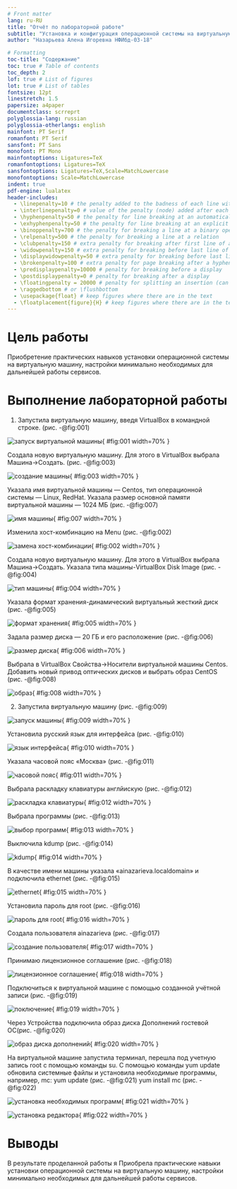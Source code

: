 ```yaml
---
# Front matter
lang: ru-RU
title: "Oтчёт по лабораторной работе"
subtitle: "Установка и конфигурация операционной системы на виртуальную машину"
author: "Назарьева Алена Игоревна НФИбд-03-18"

# Formatting
toc-title: "Содержание"
toc: true # Table of contents
toc_depth: 2
lof: true # List of figures
lot: true # List of tables
fontsize: 12pt
linestretch: 1.5
papersize: a4paper
documentclass: scrreprt
polyglossia-lang: russian
polyglossia-otherlangs: english
mainfont: PT Serif
romanfont: PT Serif
sansfont: PT Sans
monofont: PT Mono
mainfontoptions: Ligatures=TeX
romanfontoptions: Ligatures=TeX
sansfontoptions: Ligatures=TeX,Scale=MatchLowercase
monofontoptions: Scale=MatchLowercase
indent: true
pdf-engine: lualatex
header-includes:
  - \linepenalty=10 # the penalty added to the badness of each line within a paragraph (no associated penalty node) Increasing the value makes tex try to have fewer lines in the paragraph.
  - \interlinepenalty=0 # value of the penalty (node) added after each line of a paragraph.
  - \hyphenpenalty=50 # the penalty for line breaking at an automatically inserted hyphen
  - \exhyphenpenalty=50 # the penalty for line breaking at an explicit hyphen
  - \binoppenalty=700 # the penalty for breaking a line at a binary operator
  - \relpenalty=500 # the penalty for breaking a line at a relation
  - \clubpenalty=150 # extra penalty for breaking after first line of a paragraph
  - \widowpenalty=150 # extra penalty for breaking before last line of a paragraph
  - \displaywidowpenalty=50 # extra penalty for breaking before last line before a display math
  - \brokenpenalty=100 # extra penalty for page breaking after a hyphenated line
  - \predisplaypenalty=10000 # penalty for breaking before a display
  - \postdisplaypenalty=0 # penalty for breaking after a display
  - \floatingpenalty = 20000 # penalty for splitting an insertion (can only be split footnote in standard LaTeX)
  - \raggedbottom # or \flushbottom
  - \usepackage{float} # keep figures where there are in the text
  - \floatplacement{figure}{H} # keep figures where there are in the text
---
```


# Цель работы

Приобретение практических навыков установки операционной системы на виртуальную машину, настройки минимально необходимых для дальнейшей работы сервисов.

# Выполнение лабораторной работы

1. Запустила виртуальную машину, введя VirtualBox в командной строке. (рис. -@fig:001)

![запуск виртуальной машины](1.jpg){ #fig:001 width=70% }

Создала новую виртуальную машину. Для этого в VirtualBox выбрала
Машина->Создать. (рис. -@fig:003)

![создание машины](3.jpg){ #fig:003 width=70% }

Указала имя виртуальной машины — Centos, тип операционной системы
— Linux, RedHat. Указала размер основной памяти виртуальной
машины — 1024 МБ (рис. -@fig:007)

![имя машины](7.jpg){ #fig:007 width=70% }

Изменила хост-комбинацию на Menu (рис. -@fig:002)

![замена хост-комбинации](2.jpg){ #fig:002 width=70% }

Создала новую виртуальную машину. Для этого в VirtualBox выбрала
Машина->Создать.
Указала типа машины-VirtualBox Disk Image  (рис. -@fig:004)

![тип машины](4.jpg){ #fig:004 width=70% }

Указала формат хранения-динамический виртуальный жесткий диск  (рис. -@fig:005)

![формат хранения](5.jpg){ #fig:005 width=70% }

Задала размер диска — 20 ГБ и его расположение (рис. -@fig:006)

![размер диска](6.jpg){ #fig:006 width=70% }

Выбрала в VirtualBox Свойства->Носители виртуальной машины Centos.
Добавить новый привод оптических дисков и выбрать образ
CentOS (рис. -@fig:008)

![образ](8.jpg){ #fig:008 width=70% }

2. Запустила виртуальную машину (рис. -@fig:009)

![запуск машины](9.jpg){ #fig:009 width=70% }

Установила русский язык для интерфейса (рис. -@fig:010)

![язык интерфейса](10.jpg){ #fig:010 width=70% }

Указала часовой пояс «Москва» (рис. -@fig:011)

![часовой пояс](11.jpg){ #fig:011 width=70% }

Выбрала раскладку клавиатуры англйискую (рис. -@fig:012)

![раскладка клавиатуры](12.jpg){ #fig:012 width=70% }

Выбрала программы (рис. -@fig:013)

![выбор программ](13.jpg){ #fig:013 width=70% }

Выключила kdump (рис. -@fig:014)

![kdump](14.jpg){ #fig:014 width=70% }

В качестве имени машины указала «ainazarieva.localdomain» и подключила ethernet (рис. -@fig:015)

![ethernet](15.jpg){ #fig:015 width=70% }

Установила пароль для root (рис. -@fig:016)

![пароль для root](16.jpg){ #fig:016 width=70% }

Создала пользователя ainazarieva (рис. -@fig:017)

![создание пользователя](17.jpg){ #fig:017 width=70% }

Принимаю лицензионное соглашение (рис. -@fig:018)

![лицензионное соглашение](18.jpg){ #fig:018 width=70% }

Подключиться к виртуальной машине с помощью созданной учётной
записи (рис. -@fig:019)

![поключение](19.jpg){ #fig:019 width=70% }

Через Устройства подключила образ диска Дополнений гостевой ОС(рис. -@fig:020)

![образ диска дополнений](20.jpg){ #fig:020 width=70% }

На виртуальной машине запустила терминал, перешла под учетную запись root с помощью команды su.
С помощью команды yum update обновила системные файлы и установила необходимые программы, например, mc:
yum update (рис. -@fig:021)
yum install mc (рис. -@fig:022)

![установка необходимых программ](21.jpg){ #fig:021 width=70% }

![установка редактора](22.jpg){ #fig:022 width=70% }

# Выводы

В результате проделанной работы я Приобрела практические навыки установки операционной системы на виртуальную машину, настройки минимально необходимых для дальнейшей работы сервисов.
